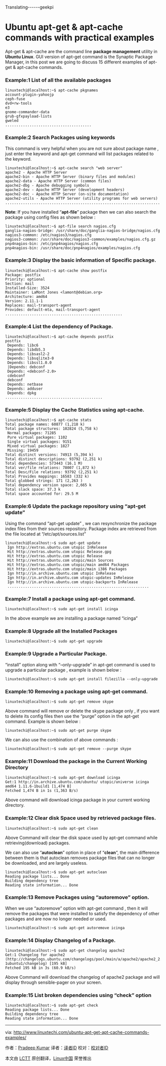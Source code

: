 Translating------geekpi

Ubuntu apt-get & apt-cache commands with practical examples
================================================================================
Apt-get & apt-cache are the command line **package management** utility in **Ubuntu Linux**. GUI version of apt-get command is the Synaptic Package Manager, in this post we are going to discuss 15 different examples of apt-get & apt-cache commands.

### Example:1 List of all the available packages ###

    linuxtechi@localhost:~$ apt-cache pkgnames
    account-plugin-yahoojp
    ceph-fuse
    dvd+rw-tools
    e3
    gnome-commander-data
    grub-gfxpayload-lists
    gweled
    .......................................

### Example:2 Search Packages using keywords ###

This command is very helpful when you are not sure about package name , just enter the keyword and apt-get command will list packages related to the keyword.

    linuxtechi@localhost:~$ apt-cache search "web server"
    apache2 - Apache HTTP Server
    apache2-bin - Apache HTTP Server (binary files and modules)
    apache2-data - Apache HTTP Server (common files)
    apache2-dbg - Apache debugging symbols
    apache2-dev - Apache HTTP Server (development headers)
    apache2-doc - Apache HTTP Server (on-site documentation)
    apache2-utils - Apache HTTP Server (utility programs for web servers)
    ......................................................................

**Note**: If you have installed “**apt-file**” package then we can also search the package using config files as shown below :

    linuxtechi@localhost:~$ apt-file search nagios.cfg
    ganglia-nagios-bridge: /usr/share/doc/ganglia-nagios-bridge/nagios.cfg
    nagios3-common: /etc/nagios3/nagios.cfg
    nagios3-common: /usr/share/doc/nagios3-common/examples/nagios.cfg.gz
    pnp4nagios-bin: /etc/pnp4nagios/nagios.cfg
    pnp4nagios-bin: /usr/share/doc/pnp4nagios/examples/nagios.cfg

### Example:3 Display the basic information of Specific package. ###

    linuxtechi@localhost:~$ apt-cache show postfix
    Package: postfix
    Priority: optional
    Section: mail
    Installed-Size: 3524
    Maintainer: LaMont Jones <lamont@debian.org>
    Architecture: amd64
    Version: 2.11.1-1
    Replaces: mail-transport-agent
    Provides: default-mta, mail-transport-agent
    .....................................................

### Example:4 List the dependency of Package. ###

    linuxtechi@localhost:~$ apt-cache depends postfix
    postfix
     Depends: libc6
     Depends: libdb5.3
     Depends: libsasl2-2
     Depends: libsqlite3-0
     Depends: libssl1.0.0
     |Depends: debconf
     Depends: <debconf-2.0>
     cdebconf
     debconf
     Depends: netbase
     Depends: adduser
     Depends: dpkg
    ............................................

### Example:5 Display the Cache Statistics using apt-cache. ###

    linuxtechi@localhost:~$ apt-cache stats 
    Total package names: 60877 (1,218 k)
    Total package structures: 102824 (5,758 k)
     Normal packages: 71285
     Pure virtual packages: 1102
     Single virtual packages: 9151
     Mixed virtual packages: 1827
     Missing: 19459
    Total distinct versions: 74913 (5,394 k)
    Total distinct descriptions: 93792 (2,251 k)
    Total dependencies: 573443 (16.1 M)
    Total ver/file relations: 78007 (1,872 k)
    Total Desc/File relations: 93792 (2,251 k)
    Total Provides mappings: 16583 (332 k)
    Total globbed strings: 171 (2,263 )
    Total dependency version space: 2,665 k
    Total slack space: 37.3 k
    Total space accounted for: 29.5 M

### Example:6 Update the package repository using “apt-get update” ###

Using the command “apt-get update” , we can resynchronize the package index files from their sources repository. Package index are retrieved from the file located at “/etc/apt/sources.list”

    linuxtechi@localhost:~$ sudo apt-get update
     Ign http://extras.ubuntu.com utopic InRelease
     Hit http://extras.ubuntu.com utopic Release.gpg
     Hit http://extras.ubuntu.com utopic Release
     Hit http://extras.ubuntu.com utopic/main Sources
     Hit http://extras.ubuntu.com utopic/main amd64 Packages
     Hit http://extras.ubuntu.com utopic/main i386 Packages
     Ign http://in.archive.ubuntu.com utopic InRelease
     Ign http://in.archive.ubuntu.com utopic-updates InRelease
     Ign http://in.archive.ubuntu.com utopic-backports InRelease
     ................................................................

### Example:7 Install a package using apt-get command. ###

    linuxtechi@localhost:~$ sudo apt-get install icinga

In the above example we are installing a package named “icinga”

### Example:8 Upgrade all the Installed Packages ###

    linuxtechi@localhost:~$ sudo apt-get upgrade

### Example:9 Upgrade a Particular Package. ###

“install” option along with “–only-upgrade” in apt-get command is used to upgrade a particular package , example is shown below :

    linuxtechi@localhost:~$ sudo apt-get install filezilla --only-upgrade

### Example:10 Removing a package using apt-get command. ###

    linuxtechi@localhost:~$ sudo apt-get remove skype

Above command will remove or delete the skype package only , if you want to delete its config files then use the “purge” option in the apt-get command. Example is shown below :

    linuxtechi@localhost:~$ sudo apt-get purge skype

We can also use the combination of above commands :

    linuxtechi@localhost:~$ sudo apt-get remove --purge skype

### Example:11 Download the package in the Current Working Directory ###

    linuxtechi@localhost:~$ sudo apt-get download icinga
    Get:1 http://in.archive.ubuntu.com/ubuntu/ utopic/universe icinga amd64 1.11.6-1build1 [1,474 B]
    Fetched 1,474 B in 1s (1,363 B/s)

Above command will download icinga package in your current working directory.

### Example:12 Clear disk Space used by retrieved package files. ###

    linuxtechi@localhost:~$ sudo apt-get clean

Above Command will clear the disk space used by apt-get command while retrieving(download) packages.

We can also use “**autoclean**” option in place of “**clean**“, the main difference between them is that autoclean removes package files that can no longer be downloaded, and are largely useless.

    linuxtechi@localhost:~$ sudo apt-get autoclean
    Reading package lists... Done
    Building dependency tree
    Reading state information... Done

### Example:13 Remove Packages using “autoremove” option. ###

When we use “autoremove” option with apt-get command , then it will remove the packages that were installed to satisfy the dependency of other packages and are now no longer needed or used.

    linuxtechi@localhost:~$ sudo apt-get autoremove icinga

### Example:14 Display Changelog of a Package. ###

    linuxtechi@localhost:~$ sudo apt-get changelog apache2
    Get:1 Changelog for apache2 (http://changelogs.ubuntu.com/changelogs/pool/main/a/apache2/apache2_2.4.10-1ubuntu1/changelog) [195 kB]
    Fetched 195 kB in 3s (60.9 kB/s)

Above Command will download the changelog of apache2 package and will display through sensible-pager on your screen.

### Example:15 List broken dependencies using “check” option ###

    linuxtechi@localhost:~$ sudo apt-get check
    Reading package lists... Done
    Building dependency tree
    Reading state information... Done

--------------------------------------------------------------------------------

via: http://www.linuxtechi.com/ubuntu-apt-get-apt-cache-commands-examples/

作者：[Pradeep Kumar][a]
译者：[译者ID](https://github.com/译者ID)
校对：[校对者ID](https://github.com/校对者ID)

本文由 [LCTT](https://github.com/LCTT/TranslateProject) 原创翻译，[Linux中国](http://linux.cn/) 荣誉推出

[a]:http://www.linuxtechi.com/author/pradeep/
